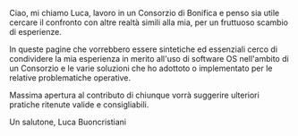 Ciao, mi chiamo Luca, lavoro in un Consorzio di Bonifica e penso sia utile cercare il confronto con altre realtà simili alla mia, per un fruttuoso scambio di esperienze. 

In queste pagine che vorrebbero essere sintetiche ed essenziali cerco di condividere la mia esperienza in merito all'uso di software OS nell'ambito di un Consorzio e le varie soluzioni che ho adottoto o implementato per le relative problematiche operative.

Massima apertura al contributo di chiunque vorrà suggerire ulteriori pratiche ritenute valide e consigliabili.

Un salutone, Luca Buoncristiani